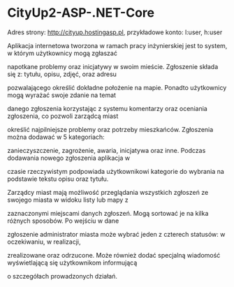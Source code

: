 # CityUp2-ASP-.NET-Core
Adres strony: http://cityup.hostingasp.pl, przykładowe konto: l:user, h:user

Aplikacja internetowa tworzona w ramach pracy inżynierskiej jest to system, w którym użytkownicy mogą zgłaszać 

napotkane problemy oraz inicjatywy w swoim mieście. Zgłoszenie składa się z: tytułu, opisu, zdjęć, oraz adresu 

pozwalającego określić dokładne położenie na mapie. Ponadto użytkownicy mogą wyrażać swoje zdanie na temat 

danego zgłoszenia korzystając z systemu komentarzy oraz oceniania zgłoszenia, co pozwoli zarządcą miast 

określić najpilniejsze problemy oraz potrzeby mieszkańców. Zgłoszenia można dodawać w 5 kategoriach: 

zanieczyszczenie, zagrożenie, awaria, inicjatywa oraz inne. Podczas dodawania nowego zgłoszenia aplikacja w 

czasie rzeczywistym podpowiada użytkownikowi kategorie do wybrania na podstawie tekstu opisu oraz tytułu. 	

Zarządcy miast mają możliwość przeglądania wszystkich zgłoszeń ze swojego miasta w widoku listy lub mapy z 

zaznaczonymi miejscami danych zgłoszeń. Mogą sortować je na kilka różnych sposobów. Po wejściu w dane 

zgłoszenie administrator miasta może wybrać jeden z czterech statusów: w oczekiwaniu, w realizacji, 

zrealizowane oraz odrzucone. Może również dodać specjalną wiadomość wyświetlającą się użytkownikom informującą 

o szczegółach prowadzonych działań.
